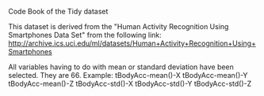 Code Book of the Tidy dataset

This dataset is derived from the "Human Activity Recognition Using Smartphones Data Set" from the following link: http://archive.ics.uci.edu/ml/datasets/Human+Activity+Recognition+Using+Smartphones

All variables having to do with mean or standard deviation have been selected. They are 66. Example:
tBodyAcc-mean()-X
tBodyAcc-mean()-Y
tBodyAcc-mean()-Z
tBodyAcc-std()-X
tBodyAcc-std()-Y
tBodyAcc-std()-Z
